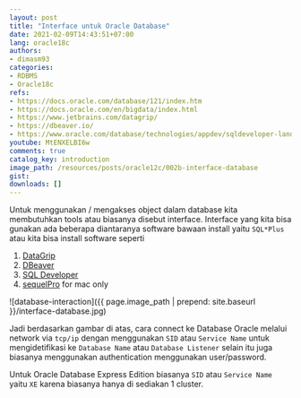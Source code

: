 ```yaml
---
layout: post
title: "Interface untuk Oracle Database"
date: 2021-02-09T14:43:51+07:00
lang: oracle18c
authors:
- dimasm93
categories:
- RDBMS
- Oracle18c
refs: 
- https://docs.oracle.com/database/121/index.htm
- https://docs.oracle.com/en/bigdata/index.html
- https://www.jetbrains.com/datagrip/
- https://dbeaver.io/
- https://www.oracle.com/database/technologies/appdev/sqldeveloper-landing.html
youtube: MtENXELBI6w
comments: true
catalog_key: introduction
image_path: /resources/posts/oracle12c/002b-interface-database
gist: 
downloads: []
---
```



Untuk menggunakan / mengakses object dalam database kita membutuhkan tools atau biasanya disebut interface. Interface yang kita bisa gunakan ada beberapa diantaranya software bawaan install yaitu `SQL*Plus` atau kita bisa install software seperti

1. [DataGrip](https://www.jetbrains.com/datagrip/)
2. [DBeaver](https://dbeaver.io/)
3. [SQL Developer](https://www.oracle.com/database/technologies/appdev/sqldeveloper-landing.html)
4. [sequelPro](https://www.sequelpro.com/) for mac only

![database-interaction]({{ page.image_path | prepend: site.baseurl }}/interface-database.jpg)

Jadi berdasarkan gambar di atas, cara connect ke Database Oracle melalui network via `tcp/ip` dengan menggunakan `SID` atau `Service Name` untuk mengidetifikasi ke `Database Name` atau `Database Listener` selain itu juga biasanya menggunakan authentication menggunakan user/password. 

Untuk Oracle Database Express Edition biasanya `SID` atau `Service Name` yaitu `XE` karena biasanya hanya di sediakan 1 cluster. 